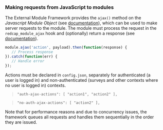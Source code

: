 ### Making requests from JavaScript to modules

The External Module Framework provides the `ajax()` method on the _Javascript Module Object_ (see [documentation](methods/README.md#javascript-module-object)), which can be used to make server requests to the module. The module must process the request in the `redcap_module_ajax` hook and (optionally) return a response (see [documentation](hooks.md#hooks-provided-by-the-external-module-framework)).

```js
module.ajax('action', payload).then(function(response) {
   // Process response
}).catch(function(err) {
   // Handle error
});
```

Actions must be declared in `config.json`, separately for authenticated (a user is logged in) and non-authenticated (surveys and other contexts where no user is logged in) contexts.

> `"auth-ajax-actions": [ "action1", "action2" ],`

> `"no-auth-ajax-actions": [ "action2" ],`

Note that for performance reasons and due to concurrency issues, the framework queues all requests and handles them sequentially in the order they are issued.